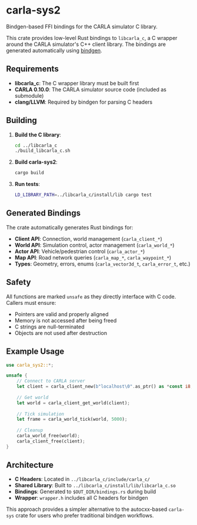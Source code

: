 # carla-sys2

Bindgen-based FFI bindings for the CARLA simulator C library.

This crate provides low-level Rust bindings to `libcarla_c`, a C wrapper around the CARLA simulator's C++ client library. The bindings are generated automatically using [bindgen](https://github.com/rust-lang/rust-bindgen).

## Requirements

- **libcarla_c**: The C wrapper library must be built first
- **CARLA 0.10.0**: The CARLA simulator source code (included as submodule)
- **clang/LLVM**: Required by bindgen for parsing C headers

## Building

1. **Build the C library**:
   ```bash
   cd ../libcarla_c
   ./build_libcarla_c.sh
   ```

2. **Build carla-sys2**:
   ```bash
   cargo build
   ```

3. **Run tests**:
   ```bash
   LD_LIBRARY_PATH=../libcarla_c/install/lib cargo test
   ```

## Generated Bindings

The crate automatically generates Rust bindings for:

- **Client API**: Connection, world management (`carla_client_*`)
- **World API**: Simulation control, actor management (`carla_world_*`)  
- **Actor API**: Vehicle/pedestrian control (`carla_actor_*`)
- **Map API**: Road network queries (`carla_map_*`, `carla_waypoint_*`)
- **Types**: Geometry, errors, enums (`carla_vector3d_t`, `carla_error_t`, etc.)

## Safety

All functions are marked `unsafe` as they directly interface with C code. Callers must ensure:
- Pointers are valid and properly aligned
- Memory is not accessed after being freed  
- C strings are null-terminated
- Objects are not used after destruction

## Example Usage

```rust
use carla_sys2::*;

unsafe {
    // Connect to CARLA server
    let client = carla_client_new(b"localhost\0".as_ptr() as *const i8, 2000, 1);
    
    // Get world
    let world = carla_client_get_world(client);
    
    // Tick simulation
    let frame = carla_world_tick(world, 5000);
    
    // Cleanup
    carla_world_free(world);
    carla_client_free(client);
}
```

## Architecture

- **C Headers**: Located in `../libcarla_c/include/carla_c/`
- **Shared Library**: Built to `../libcarla_c/install/lib/libcarla_c.so`
- **Bindings**: Generated to `$OUT_DIR/bindings.rs` during build
- **Wrapper**: `wrapper.h` includes all C headers for bindgen

This approach provides a simpler alternative to the autocxx-based `carla-sys` crate for users who prefer traditional bindgen workflows.